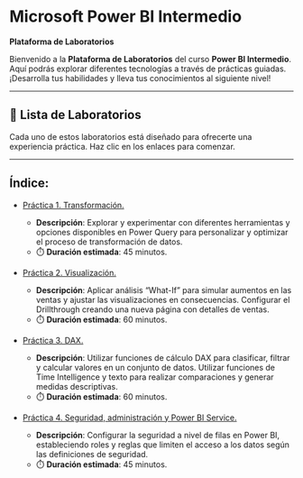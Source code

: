 # Microsoft Power BI Intermedio

**Plataforma de Laboratorios**

Bienvenido a la **Plataforma de Laboratorios** del curso **Power BI Intermedio**. Aquí podrás explorar diferentes tecnologías a través de prácticas guiadas. ¡Desarrolla tus habilidades y lleva tus conocimientos al siguiente nivel!

---

## 🌟 **Lista de Laboratorios**

Cada uno de estos laboratorios está diseñado para ofrecerte una experiencia práctica. Haz clic en los enlaces para comenzar.

---
 
## Índice:
 - [Práctica 1. Transformación.](./Capítulo1/README.md)
   - **Descripción**: Explorar y experimentar con diferentes herramientas y opciones disponibles en Power Query para personalizar y optimizar el proceso de transformación de datos.
   - ⏱️ **Duración estimada**: 45 minutos.

 - [Práctica 2. Visualización.](./Capítulo2/README.md)
   - **Descripción**: Aplicar análisis “What-If” para simular aumentos en las ventas y ajustar las visualizaciones en consecuencias. Configurar el Drillthrough creando una nueva página con detalles de ventas.
   - ⏱️ **Duración estimada**: 60 minutos.

 - [Práctica 3. DAX.](./Capítulo3/README.md)
   - **Descripción**: Utilizar funciones de cálculo DAX para clasificar, filtrar y calcular valores en un conjunto de datos. Utilizar funciones de Time Intelligence y texto para realizar comparaciones y generar medidas descriptivas.
   - ⏱️ **Duración estimada**: 60 minutos.

 - [Práctica 4. Seguridad, administración y Power BI Service.](./Capítulo4/README.md)
   - **Descripción**: Configurar la seguridad a nivel de filas en Power BI, estableciendo roles y reglas que limiten el acceso a los datos según las definiciones de seguridad. 
   - ⏱️ **Duración estimada**: 45 minutos.
